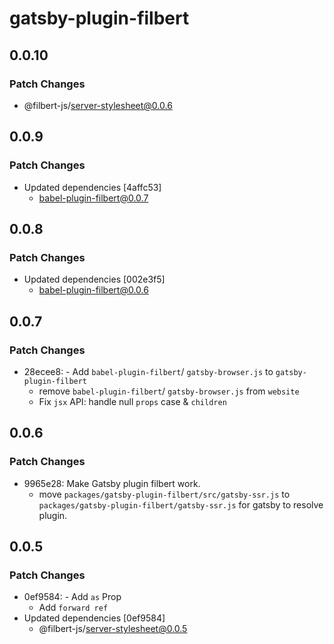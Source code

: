 # gatsby-plugin-filbert

## 0.0.10

### Patch Changes

- @filbert-js/server-stylesheet@0.0.6

## 0.0.9

### Patch Changes

- Updated dependencies [4affc53]
  - babel-plugin-filbert@0.0.7

## 0.0.8

### Patch Changes

- Updated dependencies [002e3f5]
  - babel-plugin-filbert@0.0.6

## 0.0.7

### Patch Changes

- 28ecee8: - Add `babel-plugin-filbert`/ `gatsby-browser.js` to `gatsby-plugin-filbert`
  - remove `babel-plugin-filbert`/ `gatsby-browser.js` from `website`
  - Fix `jsx` API: handle null `props` case & `children`

## 0.0.6

### Patch Changes

- 9965e28: Make Gatsby plugin filbert work.
  - move `packages/gatsby-plugin-filbert/src/gatsby-ssr.js` to `packages/gatsby-plugin-filbert/gatsby-ssr.js` for gatsby to resolve plugin.

## 0.0.5

### Patch Changes

- 0ef9584: - Add `as` Prop
  - Add `forward ref`
- Updated dependencies [0ef9584]
  - @filbert-js/server-stylesheet@0.0.5
